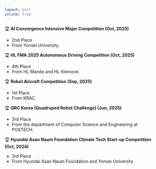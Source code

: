 ```yaml
---
layout: post
inline: true
---
```


🏆 **AI Convergence Intensive Major Competition (Oct, 2025)**
- 2nd Place
- From Yonsei University.

🏆 **HL FMA 2025 Autonomous Driving Competition (Oct, 2025)**
- 4th Place
- From HL Mando and HL Klemove.

🏆 **Robot Aircraft Competition (Sep, 2025)**
- 1st Place
- From KRAC.

🏆 **QRC Korea (Quadruped Robot Challenge) (Jun, 2025)**
- 3rd Place
- From the department of Computer Science and Engineering at POSTECH.

🏆 **Hyundai Asan Naum Foundation Climate Tech Start-up Competition (Oct, 2024)**
- 3rd Place
- From Hyundai Asan Naum Foundation and Yonsei University